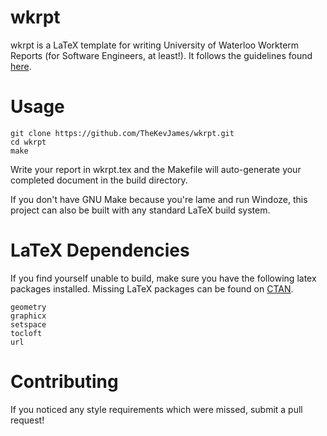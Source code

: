 wkrpt
=====

wkrpt is a LaTeX template for writing University of Waterloo Workterm Reports (for Software Engineers, at least!). It follows the guidelines found [here](https://uwaterloo.ca/software-engineering/current-undergraduate-students/policies-procedures-guidelines/work-term-report-guidelines).


Usage
=====

    git clone https://github.com/TheKevJames/wkrpt.git
    cd wkrpt
    make

Write your report in wkrpt.tex and the Makefile will auto-generate your completed document in the build directory.

If you don't have GNU Make because you're lame and run Windoze, this project can also be built with any standard LaTeX build system.


LaTeX Dependencies
==================

If you find yourself unable to build, make sure you have the following latex packages installed. Missing LaTeX packages can be found on [CTAN](http://www.ctan.org/).

    geometry
    graphicx
    setspace
    tocloft
    url


Contributing
============

If you noticed any style requirements which were missed, submit a pull request!
